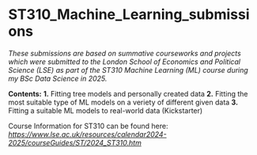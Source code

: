 # ST310_Machine_Learning_submissions
*These submissions are based on summative courseworks and projects which were submitted to the London School of Economics and Political Science (LSE) as part of the ST310 Machine Learning (ML) course during my BSc Data Science in 2025.*

**Contents:**
**1.** Fitting tree models and personally created data
**2.** Fitting the most suitable type of ML models on a veriety of different given data
**3.** Fitting a suitable ML models to real-world data (Kickstarter)

Course Information for ST310 can be found here:
*https://www.lse.ac.uk/resources/calendar2024-2025/courseGuides/ST/2024_ST310.htm*
